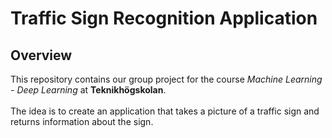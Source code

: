 # Traffic Sign Recognition Application

## Overview
This repository contains our group project for the course _Machine Learning - Deep Learning_ at __Teknikhögskolan__.<br><br>
The idea is to create an application that takes a picture of a traffic sign and returns information about the sign.<br><br>
